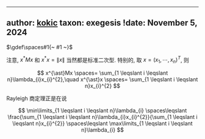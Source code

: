
---
author: [kokic](/kokic.md)
taxon: exegesis
!date: November 5, 2024
---

$\gdef\spaces#1{~ #1 ~}$

注意, $x^* M x$ 和 $x^*x = \|x\|$ 当然都是标准二次型. 特别的, 取 $x = \left( x_{1},\cdots,x_{n} \right)^{T}$, 则

$$
x^{\ast}Mx \spaces= \sum_{1 \leqslant i \leqslant n}\lambda_{i}x_{i}^{2},\quad 
x^{\ast}x \spaces= \sum_{1 \leqslant i \leqslant n}x_{i}^{2}
$$

Rayleigh 商定理正是在说

$$
\min\limits_{1 \leqslant i \leqslant n}\lambda_{i} 
\spaces\leqslant 
\frac{\sum_{1 \leqslant i \leqslant n}\lambda_{i}x_{i}^{2}}{\sum_{1 \leqslant i \leqslant n}x_{i}^{2}} 
\spaces\leqslant 
\max\limits_{1 \leqslant i \leqslant n}\lambda_{i}
$$


